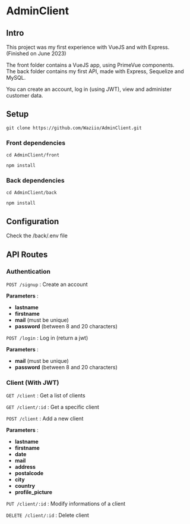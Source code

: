 # AdminClient
## Intro

This project was my first experience with VueJS and with Express. (Finished on June 2023)

The front folder contains a VueJS app, using PrimeVue components.  
The back folder contains my first API, made with Express, Sequelize and MySQL.

You can create an account, log in (using JWT), view and administer customer data.


## Setup
```git clone https://github.com/Waziio/AdminClient.git```  

### Front dependencies
```cd AdminClient/front```

```npm install```

### Back dependencies
```cd AdminClient/back```

```npm install```

## Configuration

Check the /back/.env file

## API Routes

### Authentication
 ```POST /signup```   : Create an account  

**Parameters** : 
- **lastname**
- **firstname**
- **mail** (must be unique)
- **password** (between 8 and 20 characters)

```POST /login``` : Log in (return a jwt)  

**Parameters** : 
- **mail** (must be unique)
- **password** (between 8 and 20 characters)

### Client (With JWT)
```GET /client```   : Get a list of clients

```GET /client/:id``` : Get a specific client

```POST /client```   : Add a new client  

**Parameters** : 
- **lastname**
- **firstname**
- **date**
- **mail**
- **address**
- **postalcode**
- **city**
- **country**
- **profile_picture**

```PUT /client/:id``` : Modify informations of a client  

```DELETE /client/:id``` : Delete client
